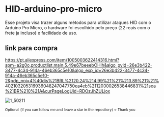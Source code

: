 # HID-arduino-pro-micro

Esse projeto visa trazer alguns métodos para utilizar ataques HID com o Arduino Pro Micro, o hardware foi escolhido pelo preço (22 reais com o frete ja incluso) e facilidade de uso.

## link para compra
https://pt.aliexpress.com/item/1005003622414316.html?spm=a2g0o.productlist.main.5.49e67beeebOHlh&algo_pvid=26e3b422-3477-4c34-914a-46eb365c5e10&algo_exp_id=26e3b422-3477-4c34-914a-46eb365c5e10-2&pdp_npi=4%40dis%21BRL%2120.24%214.99%21%21%213.89%21%21%402103205316936048247047750ea4eb%2112000026538446831%21sea%21BR%210%21A&curPageLogUid=RDOzJhZULjox

![1_50211](https://github.com/MMVonnSeek/HID-arduino-pro-micro/assets/89359847/e3a243d0-4bae-4697-8bd4-5c2bc70c31d0)




<sub>Optional (if you can follow me and leave a star in the repository)  ⭐
Thank you
